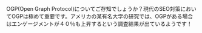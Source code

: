 OGP(Open Graph Protocol)についてご存知でしょうか？現代のSEO対策においてOGPは極めて重要です。アメリカの某有名大学の研究では、OGPがある場合はエンゲージメントが４０％も上昇するという調査結果が出ているようです！
